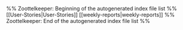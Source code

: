 %% Zoottelkeeper: Beginning of the autogenerated index file list  %%
 [[User-Stories|User-Stories]]
 [[weekly-reports|weekly-reports]]
%% Zoottelkeeper: End of the autogenerated index file list  %%
